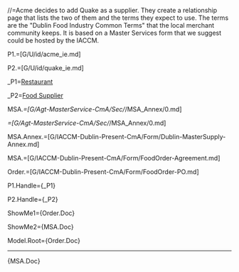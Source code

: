 //=Acme decides to add Quake as a supplier.  They create a relationship page that lists the two of them and the terms they expect to use. The terms are the "Dublin Food Industry Common Terms" that the local merchant community keeps.  It is based on a Master Services form that we suggest could be hosted by the IACCM.

P1.=[G/U/id/acme_ie.md]

P2.=[G/U/id/quake_ie.md]

_P1=<a href="#MSA.Among.Sec" class="definedterm">Restaurant</a>

_P2=<a href="#MSA.Among.Sec" class="definedterm">Food Supplier</a>

MSA._=[G/Agt-MasterService-CmA/Sec/_/MSA_Annex/0.md]

_=[G/Agt-MasterService-CmA/Sec/_/MSA_Annex/0.md]

MSA.Annex.=[G/IACCM-Dublin-Present-CmA/Form/Dublin-MasterSupply-Annex.md]

MSA.=[G/IACCM-Dublin-Present-CmA/Form/FoodOrder-Agreement.md]

Order.=[G/IACCM-Dublin-Present-CmA/Form/FoodOrder-PO.md]

P1.Handle={_P1}

P2.Handle={_P2}

ShowMe1={Order.Doc}

ShowMe2={MSA.Doc}

Model.Root={Order.Doc}<hr>{MSA.Doc}